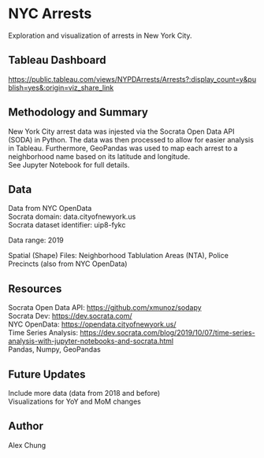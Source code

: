 # NYC Arrests

Exploration and visualization of arrests in New York City.

## Tableau Dashboard
https://public.tableau.com/views/NYPDArrests/Arrests?:display_count=y&publish=yes&:origin=viz_share_link 

## Methodology and Summary
New York City arrest data was injested via the Socrata Open Data API (SODA) in Python.  The data was then processed to allow for easier analysis in Tableau.  Furthermore, GeoPandas was used to map each arrest to a neighborhood name based on its latitude and longitude.  
See Jupyter Notebook for full details.

## Data

Data from NYC OpenData  
Socrata domain: data.cityofnewyork.us  
Socrata dataset identifier: uip8-fykc  
  
Data range: 2019
 
Spatial (Shape) Files: Neighborhood Tablulation Areas (NTA), Police Precincts (also from NYC OpenData)  

## Resources

Socrata Open Data API: https://github.com/xmunoz/sodapy  
Socrata Dev: https://dev.socrata.com/  
NYC OpenData: https://opendata.cityofnewyork.us/  
Time Series Analysis: https://dev.socrata.com/blog/2019/10/07/time-series-analysis-with-jupyter-notebooks-and-socrata.html  
Pandas, Numpy, GeoPandas  

## Future Updates
Include more data (data from 2018 and before)  
Visualizations for YoY and MoM changes 

## Author
Alex Chung
